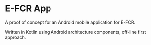 # E-FCR App

A proof of concept for an Android mobile application for E-FCR.

Written in Kotlin using Android architecture components, off-line first approach.
